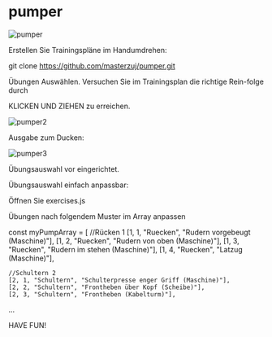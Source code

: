 # pumper

![pumper](https://github.com/user-attachments/assets/874df028-8374-4f6f-baef-346d166248ed)

Erstellen Sie Trainingspläne im Handumdrehen:

git clone https://github.com/masterzuj/pumper.git

Übungen Auswählen. Versuchen Sie im Trainingsplan die richtige Rein-folge durch 

KLICKEN UND ZIEHEN zu erreichen.

![pumper2](https://github.com/user-attachments/assets/2182f3d8-0329-497a-8619-04d6add14383)

Ausgabe zum Ducken:

![pumper3](https://github.com/user-attachments/assets/d9fccecb-172d-4aa6-a69d-cbbe4835a305)


Übungsauswahl vor eingerichtet.

Übungsauswahl einfach anpassbar:

Öffnen Sie exercises.js

Übungen nach folgendem Muster im Array anpassen


const myPumpArray = [
    //Rücken 1
    [1, 1, "Ruecken", "Rudern vorgebeugt (Maschine)"],
    [1, 2, "Ruecken", "Rudern von oben (Maschine)"],
    [1, 3, "Ruecken", "Rudern im stehen (Maschine)"],
    [1, 4, "Ruecken", "Latzug (Maschine)"],

    //Schultern 2
    [2, 1, "Schultern", "Schulterpresse enger Griff (Maschine)"],
    [2, 2, "Schultern", "Frontheben über Kopf (Scheibe)"],
    [2, 3, "Schultern", "Frontheben (Kabelturm)"],

...

HAVE FUN!
